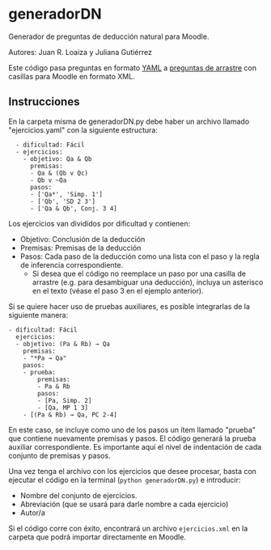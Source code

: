 # generadorDN
Generador de preguntas de deducción natural para Moodle.

Autores: Juan R. Loaiza y Juliana Gutiérrez

Este código pasa preguntas en formato [YAML](https://yaml.org/) a [preguntas de arrastre](https://docs.moodle.org/all/es/Tipo_de_pregunta_arrastrar_y_soltar_al_texto) con casillas para Moodle en formato XML.

## Instrucciones
En la carpeta misma de generadorDN.py debe haber un archivo llamado "ejercicios.yaml" con la siguiente estructura:

~~~
  - dificultad: Fácil
  - ejercicios:
    - objetivo: Qa & Qb
      premisas:
      - Qa & (Qb v Qc)
      - Qb v ~Qa
      pasos:
      - ['Qa*', 'Simp. 1']
      - ['Qb', 'SD 2 3']
      - ['Qa & Qb', Conj. 3 4]
~~~
Los ejercicios van divididos por dificultad y contienen:
* Objetivo: Conclusión de la deducción
* Premisas: Premisas de la deducción
* Pasos: Cada paso de la deducción como una lista con el paso y la regla de inferencia correspondiente.
  * Si desea que el código no reemplace un paso por una casilla de arrastre (e.g. para desambiguar una deducción), incluya un asterisco en el texto (véase el paso 3 en el ejemplo anterior).

Si se quiere hacer uso de pruebas auxiliares, es posible integrarlas de la siguiente manera:
~~~
- dificultad: Fácil
  ejercicios:
  - objetivo: (Pa & Rb) → Qa
    premisas:
    - "*Pa → Qa"
    pasos:
    - prueba:
        premisas:
        - Pa & Rb
        pasos:
        - [Pa, Simp. 2]
        - [Qa, MP 1 3]
    - [(Pa & Rb) → Qa, PC 2-4]
~~~
En este caso, se incluye como uno de los pasos un ítem llamado "prueba" que contiene nuevamente premisas y pasos. El código generará la prueba auxiliar correspondiente. Es importante aquí el nivel de indentación de cada conjunto de premisas y pasos.

Una vez tenga el archivo con los ejercicios que desee procesar, basta con ejecutar el código en la terminal (`python generadorDN.py`) e introducir:
* Nombre del conjunto de ejercicios.
* Abreviación (que se usará para darle nombre a cada ejercicio)
* Autor/a

Si el código corre con éxito, encontrará un archivo `ejercicios.xml` en la carpeta que podrá importar directamente en Moodle.

